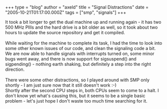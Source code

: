 +++
type = "blog"
author = "axeld"
title = "Signal Distractions"
date = "2005-10-21T01:17:00.000Z"
tags = ["smp", "signals"]
+++

It took a bit longer to get the dual machine up and running again - it has two 500 MHz PIIIs and the hard drive is a bit older as well, so it took about two hours to update the source repository and get it compiled.<br /><br />While waiting for the machine to complete its task, I had the time to look into some other known issues of our code, and clean the signaling code a bit. We are now able to handle signals with interrupts turned on, some minor bugs went away, and there is now support for sigsuspend() and sigpending() - nothing earth shaking, but definitely a step into the right direction.<br /><br />There were some other distractions, so I played around with SMP only shortly - I am just sure now that it still doesn't work :-)<br />Shortly after the second CPU steps in, both CPUs seem to come to a halt. I don't know yet what's causing this, but it seems to be a single basic problem - let's just hope I don't waste too much time searching for it.